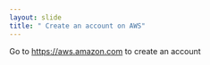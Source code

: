 ```yaml
---
layout: slide
title: " Create an account on AWS"
---
```

Go to https://aws.amazon.com to create an account

